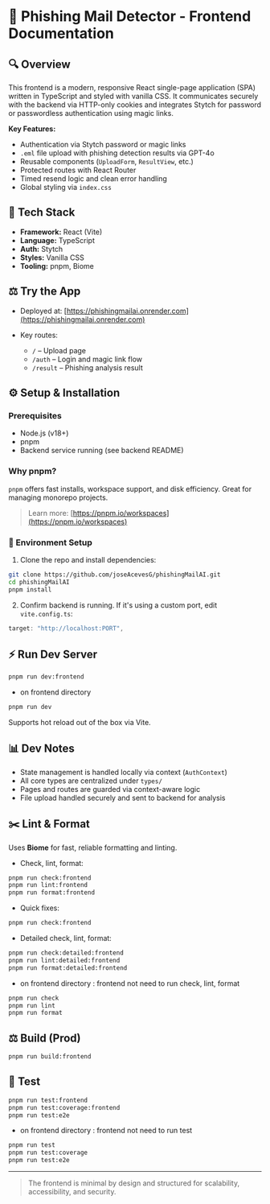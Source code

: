 # 📱 Phishing Mail Detector - Frontend Documentation

## 🔍 Overview

This frontend is a modern, responsive React single-page application (SPA) written in TypeScript and styled with vanilla CSS. It communicates securely with the backend via HTTP-only cookies and integrates Stytch for password or passwordless authentication using magic links.

**Key Features:**

- Authentication via Stytch password or magic links
- `.eml` file upload with phishing detection results via GPT-4o
- Reusable components (`UploadForm`, `ResultView`, etc.)
- Protected routes with React Router
- Timed resend logic and clean error handling
- Global styling via `index.css`

## 🚀 Tech Stack

- **Framework:** React (Vite)
- **Language:** TypeScript
- **Auth:** Stytch
- **Styles:** Vanilla CSS
- **Tooling:** pnpm, Biome

## ⚖️ Try the App

- Deployed at: [https://phishingmailai.onrender.com](https://phishingmailai.onrender.com)
- Key routes:

  - `/` – Upload page
  - `/auth` – Login and magic link flow
  - `/result` – Phishing analysis result

## ⚙️ Setup & Installation

### Prerequisites

- Node.js (v18+)
- pnpm
- Backend service running (see backend README)

### Why pnpm?

`pnpm` offers fast installs, workspace support, and disk efficiency. Great for managing monorepo projects.

> Learn more: [https://pnpm.io/workspaces](https://pnpm.io/workspaces)

### 📂 Environment Setup

1. Clone the repo and install dependencies:

```bash
git clone https://github.com/joseAcevesG/phishingMailAI.git
cd phishingMailAI
pnpm install
```

2. Confirm backend is running. If it's using a custom port, edit `vite.config.ts`:

```ts
target: "http://localhost:PORT",
```

## ⚡ Run Dev Server

```bash
pnpm run dev:frontend
```

- on frontend directory

```bash
pnpm run dev
```

Supports hot reload out of the box via Vite.

## 📊 Dev Notes

- State management is handled locally via context (`AuthContext`)
- All core types are centralized under `types/`
- Pages and routes are guarded via context-aware logic
- File upload handled securely and sent to backend for analysis

## ✂️ Lint & Format

Uses **Biome** for fast, reliable formatting and linting.

- Check, lint, format:

```bash
pnpm run check:frontend
pnpm run lint:frontend
pnpm run format:frontend
```

- Quick fixes:

```bash
pnpm run check:frontend
```

- Detailed check, lint, format:

```bash
pnpm run check:detailed:frontend
pnpm run lint:detailed:frontend
pnpm run format:detailed:frontend
```

- on frontend directory : frontend not need to run check, lint, format

```bash
pnpm run check
pnpm run lint
pnpm run format
```

## ⚖️ Build (Prod)

```bash
pnpm run build:frontend
```

## 🧪 Test

```bash
pnpm run test:frontend
pnpm run test:coverage:frontend
pnpm run test:e2e
```

- on frontend directory : frontend not need to run test

```bash
pnpm run test
pnpm run test:coverage
pnpm run test:e2e
```

---

> The frontend is minimal by design and structured for scalability, accessibility, and security.
